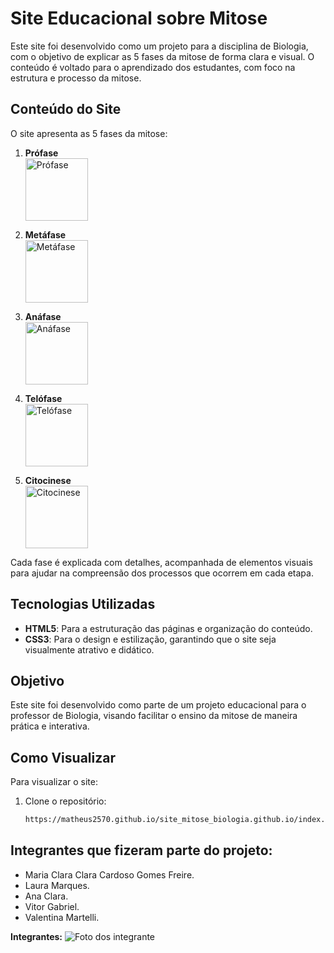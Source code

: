# Site Educacional sobre Mitose

Este site foi desenvolvido como um projeto para a disciplina de Biologia, com o objetivo de explicar as 5 fases da mitose de forma clara e visual. O conteúdo é voltado para o aprendizado dos estudantes, com foco na estrutura e processo da mitose.

## Conteúdo do Site

O site apresenta as 5 fases da mitose:


1. **Prófase**  
   <img src="https://github.com/user-attachments/assets/bf4b62be-0adf-4b65-99c8-bc209ea57f64" alt="Prófase" width="100">
   
2. **Metáfase**  
   <img src="https://github.com/user-attachments/assets/32c089a1-dcd6-42f4-b485-052d5c997e88" alt="Metáfase" width="100">
   
3. **Anáfase**  
   <img src="https://github.com/user-attachments/assets/100e2079-5a8d-4556-afe9-2e1b50bda281" alt="Anáfase" width="100">
   
4. **Telófase**  
   <img src="https://github.com/user-attachments/assets/825ea1c0-21e4-452d-ab72-b402fd467fdc" alt="Telófase" width="100">
   
5. **Citocinese**  
   <img src="https://github.com/user-attachments/assets/d8aec277-5079-4078-8c71-0271d8eda54d" alt="Citocinese" width="100">

Cada fase é explicada com detalhes, acompanhada de elementos visuais para ajudar na compreensão dos processos que ocorrem em cada etapa.

## Tecnologias Utilizadas

- **HTML5**: Para a estruturação das páginas e organização do conteúdo.
- **CSS3**: Para o design e estilização, garantindo que o site seja visualmente atrativo e didático.

## Objetivo

Este site foi desenvolvido como parte de um projeto educacional para o professor de Biologia, visando facilitar o ensino da mitose de maneira prática e interativa.

## Como Visualizar

Para visualizar o site:

1. Clone o repositório:
   ```bash
   https://matheus2570.github.io/site_mitose_biologia.github.io/index.html

## Integrantes que fizeram parte do projeto:
- Maria Clara Clara Cardoso Gomes Freire.
- Laura Marques.
- Ana Clara.
- Vitor Gabriel.
- Valentina Martelli.

**Integrantes:** ![Foto dos integrante](https://github.com/user-attachments/assets/6c49cbe5-ce4d-416a-9515-8905b5299c0a)
